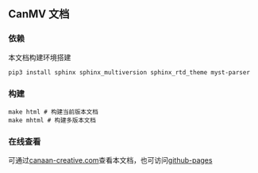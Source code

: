 ## CanMV 文档


### 依赖

本文档构建环境搭建

```shell
pip3 install sphinx sphinx_multiversion sphinx_rtd_theme myst-parser
```

### 构建

```shell
make html # 构建当前版本文档
make mhtml # 构建多版本文档
```

### 在线查看

可通过[canaan-creative.com](https://www.kendryte.com/index.html?channel=developer#/document/canmv)查看本文档，也可访问[github-pages](https://kendryte.github.io/canmv_docs/main/index.html)
